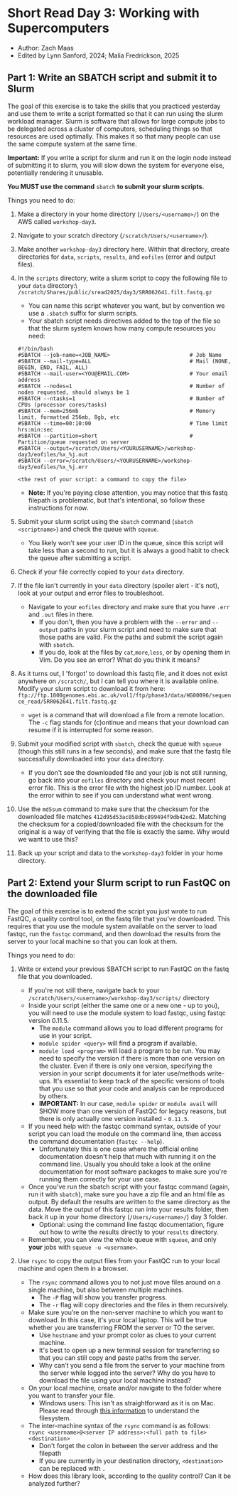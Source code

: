 # Short Read Day 3: Working with Supercomputers
- Author: Zach Maas
- Edited by Lynn Sanford, 2024; Malia Fredrickson, 2025

## Part 1: Write an SBATCH script and submit it to Slurm

The goal of this exercise is to take the skills that you practiced yesterday and use them to write a script formatted so that it can run using the slurm workload manager. Slurm is software that allows for large compute jobs to be delegated across a cluster of computers, scheduling things so that resources are used optimally. This makes it so that many people can use the same compute system at the same time.

**Important:** If you write a script for slurm and run it on the login node instead of submitting it to slurm, you will slow down the system for everyone else, potentially rendering it unusable.

**You MUST use the command** `sbatch` **to submit your slurm scripts.**

Things you need to do:

1. Make a directory in your home directory (`/Users/<username>/`) on the AWS called `workshop-day3`.

2. Navigate to your scratch directory (`/scratch/Users/<username>/`).

3. Make another `workshop-day3` directory here. Within that directory, create directories for `data`, `scripts`, `results`, and `eofiles` (error and output files). 

4. In the `scripts` directory, write a slurm script to copy the following file to your `data` directory:\ `/scratch/Shares/public/sread2025/day3/SRR062641.filt.fastq.gz`
    - You can name this script whatever you want, but by convention we use a `.sbatch` suffix for slurm scripts.
    - Your sbatch script needs directives added to the top of the file so that the slurm system knows how many compute resources you need:
    ```
    #!/bin/bash
    #SBATCH --job-name=<JOB_NAME>                         # Job Name
    #SBATCH --mail-type=ALL                               # Mail (NONE, BEGIN, END, FAIL, ALL)
    #SBATCH --mail-user=<YOU@EMAIL.COM>                   # Your email address
    #SBATCH --nodes=1                                     # Number of nodes requested, should always be 1
    #SBATCH --ntasks=1                                    # Number of CPUs (processor cores/tasks)
    #SBATCH --mem=256mb                                   # Memory limit, formatted 256mb, 8gb, etc
    #SBATCH --time=00:10:00                               # Time limit hrs:min:sec
    #SBATCH --partition=short                             # Partition/queue requested on server
    #SBATCH --output=/scratch/Users/<YOURUSERNAME>/workshop-day3/eofiles/%x_%j.out
    #SBATCH --error=/scratch/Users/<YOURUSERNAME>/workshop-day3/eofiles/%x_%j.err

    <the rest of your script: a command to copy the file>
    ```
    - **Note:** If you're paying close attention, you may notice that this fastq filepath is problematic, but that's intentional, so follow these instructions for now.

5. Submit your slurm script using the `sbatch` command (`sbatch <scriptname>`) and check the queue with `squeue`.
    - You likely won't see your user ID in the queue, since this script will take less than a second to run, but it is always a good habit to check the queue after submitting a script.

6. Check if your file correctly copied to your `data` directory.

7. If the file isn't currently in your `data` directory (spoiler alert - it's not), look at your output and error files to troubleshoot.
    - Navigate to your `eofiles` directory and make sure that you have `.err` and `.out` files in there.
        - If you don't, then you have a problem with the `--error` and `--output` paths in your slurm script and need to make sure that those paths are valid. Fix the paths and submit the script again with `sbatch`.
        - If you do, look at the files by `cat`,`more`,`less`, or by opening them in Vim. Do you see an error? What do you think it means?

8. As it turns out, I 'forgot' to download this fastq file, and it does not exist anywhere on `/scratch/`, but I can tell you where it is available online. Modify your slurm script to download it from here:
`ftp://ftp.1000genomes.ebi.ac.uk/vol1/ftp/phase3/data/HG00096/sequence_read/SRR062641.filt.fastq.gz`
    - `wget` is a command that will download a file from a remote location. The `-c` flag stands for (c)ontinue and means that your download can resume if it is interrupted for some reason.

9. Submit your modified script with `sbatch`, check the queue with `squeue` (though this still runs in a few seconds), and make sure that the fastq file successfully downloaded into your `data` directory.
    - If you don't see the downloaded file and your job is not still running, go back into your `eofiles` directory and check your most recent error file. This is the error file with the highest job ID number. Look at the error within to see if you can understand what went wrong.

10. Use the `md5sum` command to make sure that the checksum for the downloaded file matches `412d95d53ac858dbc899494f9db42ed2`. Matching the checksum for a copied/downloaded file with the checksum for the original is a way of verifying that the file is exactly the same. Why would we want to use this?

11. Back up your script and data to the `workshop-day3` folder in your home directory.


## Part 2: Extend your Slurm script to run FastQC on the downloaded file

The goal of this exercise is to extend the script you just wrote to run FastQC, a quality control tool, on the fastq file that you’ve downloaded. This requires that you use the module system available on the server to load fastqc, run the `fastqc` command, and then download the results from the server to your local machine so that you can look at them.

Things you need to do:

1. Write or extend your previous SBATCH script to run FastQC on the fastq file that you downloaded.
    - If you're not still there, navigate back to your `/scratch/Users/<username>/workshop-day3/scripts/` directory
    - Inside your script (either the same one or a new one - up to you), you will need to use the module system to load fastqc, using fastqc version 0.11.5.
        - The `module` command allows you to load different programs for use in your script.
        - `module spider <query>` will find a program if available.
        - `module load <program>` will load a program to be run. You may need to specify the version if there is more than one version on the cluster. Even if there is only one version, specifying the version in your script documents it for later use/methods write-ups. It's essential to keep track of the specific versions of tools that you use so that your code and analysis can be reproduced by others.
        - **IMPORTANT:** In our case, `module spider` or `module avail` will SHOW more than one version of FastQC for legacy reasons, but there is only actually one version installed - `0.11.5`.
    - If you need help with the fastqc command syntax, outside of your script you can load the module on the command line, then access the command documentation (`fastqc --help`).
        - Unfortunately this is one case where the official online documentation doesn't help that much with running it on the command line. Usually you should take a look at the online documentation for most software packages to make sure you're running them correctly for your use case.
    - Once you've run the sbatch script with your fastqc command (again, run it with `sbatch`), make sure you have a zip file and an html file as output. By default the results are written to the same directory as the data. Move the output of this fastqc run into your results folder, then back it up in your home directory (`/Users/<username>/`) day 3 folder.
        - Optional: using the command line fastqc documentation, figure out how to write the results directly to your `results` directory.
    - Remember, you can view the whole queue with `squeue`, and only **your** jobs with `squeue -u <username>`.

2. Use `rsync` to copy the output files from your FastQC run to your local machine and open them in a browser.
    - The `rsync` command allows you to not just move files around on a single machine, but also between multiple machines.
        - The `-P` flag will show you transfer progress.
        - The `-r` flag will copy directories and the files in them recursively.
    - Make sure you’re on the non-server machine to which you want to download. In this case, it's your local laptop. This will be true whether you are transferring FROM the server or TO the server.
        - Use `hostname` and your prompt color as clues to your current machine.
        - It's best to open up a new terminal session for transferring so that you can still copy and paste paths from the server.
        - Why can’t you send a file from the server to your machine from the server while logged into the server? Why do you have to download the file using your local machine instead?
    - On your local machine, create and/or navigate to the folder where you want to transfer your file.
        - Windows users: This isn't as straightforward as it is on Mac. Please read through <a href="https://github.com/Dowell-Lab/srworkshop/blob/main/resources/Windows_file_locations.md">this information</a> to understand the filesystem.
    - The inter-machine syntax of the `rsync` command is as follows:\
    `rsync <username>@<server IP address>:<full path to file> <destination>`
        - Don't forget the colon in between the server address and the filepath
        - If you are currently in your destination directory, `<destination>` can be replaced with `.`
    - How does this library look, according to the quality control? Can it be analyzed further?

